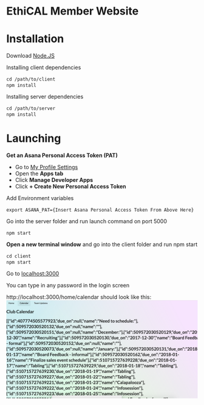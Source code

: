 # EthiCAL Member Website

# Installation

Download [Node.JS](https://nodejs.org/en/)

Installing client dependencies
```
cd /path/to/client
npm install
```

Installing server dependencies
```
cd /path/to/server
npm install
```

# Launching

**Get an Asana Personal Access Token (PAT)**
 * Go to [My Profile Settings](https://app.asana.com/-/user_settings)
 * Open the **Apps tab**
 * Click **Manage Developer Apps**
 * Click **+ Create New Personal Access Token**


Add Environment variables
```
export ASANA_PAT={Insert Asana Personal Access Token From Above Here}
```

Go into the server folder and run launch command on port 5000
```
npm start
```

**Open a new terminal window** and go into the client folder and run npm start
```
cd client
npm start
```

Go to [localhost:3000](http://localhost:3000)

You can type in any password in the login screen

http://localhost:3000/home/calendar should look like this:
![pic](initial.png)
